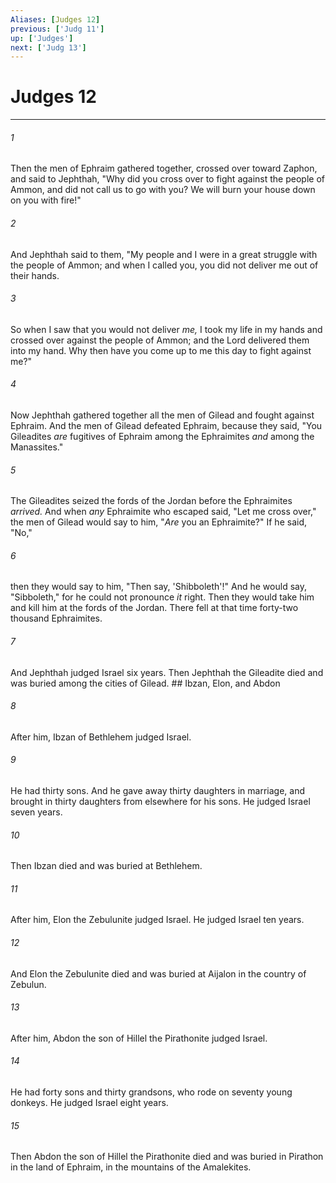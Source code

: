 ```yaml
---
Aliases: [Judges 12]
previous: ['Judg 11']
up: ['Judges']
next: ['Judg 13']
---
```

# Judges 12

***


###### 1 
Then the men of Ephraim gathered together, crossed over toward Zaphon, and said to Jephthah, "Why did you cross over to fight against the people of Ammon, and did not call us to go with you? We will burn your house down on you with fire!" 

###### 2 
And Jephthah said to them, "My people and I were in a great struggle with the people of Ammon; and when I called you, you did not deliver me out of their hands. 

###### 3 
So when I saw that you would not deliver _me,_ I took my life in my hands and crossed over against the people of Ammon; and the Lord delivered them into my hand. Why then have you come up to me this day to fight against me?" 

###### 4 
Now Jephthah gathered together all the men of Gilead and fought against Ephraim. And the men of Gilead defeated Ephraim, because they said, "You Gileadites _are_ fugitives of Ephraim among the Ephraimites _and_ among the Manassites." 

###### 5 
The Gileadites seized the fords of the Jordan before the Ephraimites _arrived._ And when _any_ Ephraimite who escaped said, "Let me cross over," the men of Gilead would say to him, "_Are_ you an Ephraimite?" If he said, "No," 

###### 6 
then they would say to him, "Then say, 'Shibboleth'!" And he would say, "Sibboleth," for he could not pronounce _it_ right. Then they would take him and kill him at the fords of the Jordan. There fell at that time forty-two thousand Ephraimites. 

###### 7 
And Jephthah judged Israel six years. Then Jephthah the Gileadite died and was buried among the cities of Gilead. ## Ibzan, Elon, and Abdon 

###### 8 
After him, Ibzan of Bethlehem judged Israel. 

###### 9 
He had thirty sons. And he gave away thirty daughters in marriage, and brought in thirty daughters from elsewhere for his sons. He judged Israel seven years. 

###### 10 
Then Ibzan died and was buried at Bethlehem. 

###### 11 
After him, Elon the Zebulunite judged Israel. He judged Israel ten years. 

###### 12 
And Elon the Zebulunite died and was buried at Aijalon in the country of Zebulun. 

###### 13 
After him, Abdon the son of Hillel the Pirathonite judged Israel. 

###### 14 
He had forty sons and thirty grandsons, who rode on seventy young donkeys. He judged Israel eight years. 

###### 15 
Then Abdon the son of Hillel the Pirathonite died and was buried in Pirathon in the land of Ephraim, in the mountains of the Amalekites.
